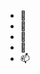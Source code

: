 - 👋 
- 👀 
- 🌱
- 💞️ 
- 📫 

<!---
maduvalter/maduvalter is a ✨ special ✨ repository because its `README.md` (this file) appears on your GitHub profile.
You can click the Preview link to take a look at your changes.
--->
